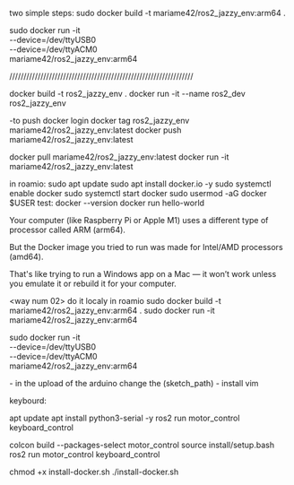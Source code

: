 two simple steps:
sudo docker build -t mariame42/ros2_jazzy_env:arm64 .

sudo docker run -it \
  --device=/dev/ttyUSB0 \
  --device=/dev/ttyACM0 \
  mariame42/ros2_jazzy_env:arm64

/////////////////////////////////////////////////////////////////


docker build -t ros2_jazzy_env .
docker run -it --name ros2_dev ros2_jazzy_env


-to push
docker login
docker tag ros2_jazzy_env mariame42/ros2_jazzy_env:latest
docker push mariame42/ros2_jazzy_env:latest

docker pull mariame42/ros2_jazzy_env:latest
docker run -it mariame42/ros2_jazzy_env:latest


in roamio:
sudo apt update
sudo apt install docker.io -y
sudo systemctl enable docker
sudo systemctl start docker
sudo usermod -aG docker $USER
test:
    docker --version
    docker run hello-world
    
<the pushing did not work because>
Your computer (like Raspberry Pi or Apple M1) uses a different type of processor called ARM (arm64).

But the Docker image you tried to run was made for Intel/AMD processors (amd64).

That's like trying to run a Windows app on a Mac — it won’t work unless you emulate it or rebuild it for your computer.

<way num 02>
do it localy in roamio
sudo docker build -t mariame42/ros2_jazzy_env:arm64 .
sudo docker run -it mariame42/ros2_jazzy_env:arm64

sudo docker run -it \
  --device=/dev/ttyUSB0 \
  --device=/dev/ttyACM0 \
  mariame42/ros2_jazzy_env:arm64


<things i need to chnage>
- in the upload of the arduino change the (sketch_path)
- install vim <apt install vim>

keybourd:

apt update
apt install python3-serial -y
ros2 run motor_control keyboard_control




colcon build --packages-select motor_control
source install/setup.bash
ros2 run motor_control keyboard_control


chmod +x install-docker.sh
./install-docker.sh
